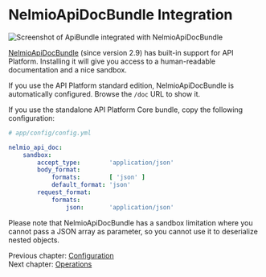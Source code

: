 # NelmioApiDocBundle Integration

![Screenshot of ApiBundle integrated with NelmioApiDocBundle](../getting-started/images/api-doc.png)

[NelmioApiDocBundle](https://github.com/nelmio/NelmioApiDocBundle) (since version 2.9) has built-in support for API Platform.
Installing it will give you access to a human-readable documentation and a nice sandbox.

If you use the API Platform standard edition, NelmioApiDocBundle is automatically configured. Browse the `/doc` URL to show
it.

If you use the standalone API Platform Core bundle, copy the following configuration:

```yaml
# app/config/config.yml

nelmio_api_doc:
    sandbox:
        accept_type:        'application/json'
        body_format:
            formats:        [ 'json' ]
            default_format: 'json'
        request_format:
            formats:
                json:       'application/json'
```

Please note that NelmioApiDocBundle has a sandbox limitation where you cannot pass a JSON array as parameter, so you cannot
use it to deserialize nested objects.

Previous chapter: [Configuration](configuration.md)<br>
Next chapter: [Operations](operations.md)
